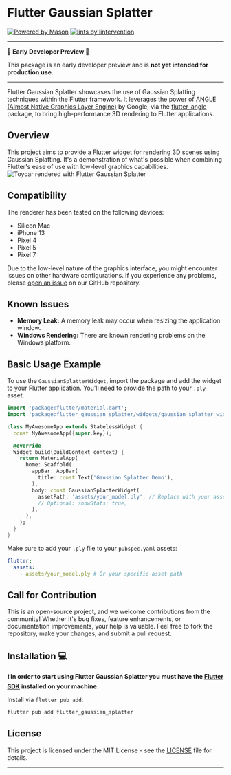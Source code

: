 # Flutter Gaussian Splatter

[![Powered by Mason][mason_badge]][mason_link]
[![lints by lintervention][lintervention_badge]][lintervention_link]

---

**🚧 Early Developer Preview 🚧**

This package is an early developer preview and is **not yet intended for production use**.

---

Flutter Gaussian Splatter showcases the use of Gaussian Splatting techniques within the Flutter framework. It leverages the power of [ANGLE (Almost Native Graphics Layer Engine)][angle_link] by Google, via the [flutter_angle][flutter_angle_link] package, to bring high-performance 3D rendering to Flutter applications.

## Overview

This project aims to provide a Flutter widget for rendering 3D scenes using Gaussian Splatting. It's a demonstration of what's possible when combining Flutter's ease of use with low-level graphics capabilities.
![Toycar rendered with Flutter Gaussian Splatter](docs/toycar.png)

## Compatibility

The renderer has been tested on the following devices:
*   Silicon Mac
*   iPhone 13
*   Pixel 4
*   Pixel 5
*   Pixel 7

Due to the low-level nature of the graphics interface, you might encounter issues on other hardware configurations. If you experience any problems, please [open an issue][new_issue_link] on our GitHub repository.

## Known Issues

*   **Memory Leak:** A memory leak may occur when resizing the application window.
*   **Windows Rendering:** There are known rendering problems on the Windows platform.

## Basic Usage Example

To use the `GaussianSplatterWidget`, import the package and add the widget to your Flutter application. You'll need to provide the path to your `.ply` asset.

```dart
import 'package:flutter/material.dart';
import 'package:flutter_gaussian_splatter/widgets/gaussian_splatter_widget.dart';

class MyAwesomeApp extends StatelessWidget {
  const MyAwesomeApp({super.key});

  @override
  Widget build(BuildContext context) {
    return MaterialApp(
      home: Scaffold(
        appBar: AppBar(
          title: const Text('Gaussian Splatter Demo'),
        ),
        body: const GaussianSplatterWidget(
          assetPath: 'assets/your_model.ply', // Replace with your asset path
          // Optional: showStats: true,
        ),
      ),
    );
  }
}
```

Make sure to add your `.ply` file to your `pubspec.yaml` assets:
```yaml
flutter:
  assets:
    - assets/your_model.ply # Or your specific asset path
```

## Call for Contribution

This is an open-source project, and we welcome contributions from the community! Whether it's bug fixes, feature enhancements, or documentation improvements, your help is valuable. Feel free to fork the repository, make your changes, and submit a pull request.

## Installation 💻

**❗ In order to start using Flutter Gaussian Splatter you must have the [Flutter SDK][flutter_install_link] installed on your machine.**

Install via `flutter pub add`:

```sh
flutter pub add flutter_gaussian_splatter
```

## License

This project is licensed under the MIT License - see the [LICENSE](LICENSE) file for details.

---

[mason_link]: https://github.com/felangel/mason
[mason_badge]: https://img.shields.io/endpoint?url=https%3A%2F%2Ftinyurl.com%2Fmason-badge
[lintervention_link]: https://github.com/whynotmake-it/lintervention
[lintervention_badge]: https://img.shields.io/badge/lints_by-lintervention-3A5A40
[flutter_install_link]: https://docs.flutter.dev/get-started/install
[angle_link]: https://github.com/google/angle
[flutter_angle_link]: https://github.com/Knightro63/flutter_angle/tree/main/flutter_angle
[new_issue_link]: https://github.com/toni-experience-software/flutter_gaussian_splatter/issues/new 
[github_actions_link]: https://docs.github.com/en/actions/learn-github-actions